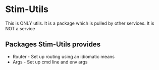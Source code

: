 # Stim-Utils

This is ONLY utils. It is a package which is pulled by other services. It is NOT a service

## Packages Stim-Utils provides
- Router - Set up routing using an idiomatic means
- Args - Set up cmd line and env args

